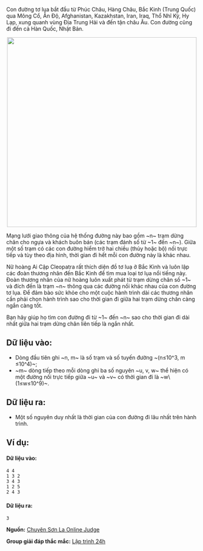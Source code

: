 Con đường tơ lụa bắt đầu từ Phúc Châu, Hàng Châu, Bắc Kinh (Trung Quốc) qua Mông Cổ, Ấn Độ, Afghanistan, Kazakhstan, Iran, Iraq, Thổ Nhĩ Kỳ, Hy Lạp, xung quanh vùng Địa Trung Hải và đến tận châu Âu. Con đường cũng đi đến cả Hàn Quốc, Nhật Bản.
<center><img src="/images/problems/567/SILKROAD.png" width="500px" /></center>

Mạng lưới giao thông của hệ thống đường này bao gồm ~n~ trạm dừng chân cho ngựa và khách buôn bán (các trạm đánh số từ ~1~ đến ~n~). Giữa một số trạm có các con đường hiểm trở hai chiều (thủy hoặc bộ) nối trực tiếp và tùy theo địa hình, thời gian đi hết mỗi con đường này là khác nhau.

Nữ hoàng Ai Cập Cleopatra rất thích diện đồ tơ luạ ở Bắc Kinh và luôn lập các đoàn thương nhân đến Bắc Kinh để tìm mua loại tơ lụa nổi tiếng này. Đoàn thương nhân của nữ hoàng luôn xuất phát từ trạm dừng chân số ~1~ và đích đến là trạm ~n~ thông qua các đường nối khác nhau của con đường tơ lụa. Để đảm bào sức khỏe cho một cuộc hành trình dài các thương nhân cần phải chọn hành trình sao cho thời gian đi giữa hai trạm dừng chân càng ngắn càng tốt.

Bạn hãy giúp họ tìm con đường đi từ ~1~ đến ~n~ sao cho thời gian đi dài nhất giữa hai trạm dừng chân liên tiếp là ngắn nhất.

## Dữ liệu vào:
- Dòng đầu tiên ghi ~n, m~ là số trạm và số tuyến đường ~(n≤10^3, m ≤10^4)~;
- ~m~ dòng tiếp theo mỗi dòng ghi ba số nguyên ~u, v, w~ thể hiện có một đường nối trực tiếp giữa ~u~ và ~v~ có thời gian đi là ~w\ (1≤w≤10^9)~.

## Dữ liệu ra:
- Một số nguyên duy nhất là thời gian của con đường đi lâu nhất trên hành trình.

## Ví dụ:
#### Dữ liệu vào:
```
4 4
1 3 2
3 4 3
1 2 5
2 4 3
```

#### Dữ liệu ra:
```
3
```
**Nguồn:** [Chuyên Sơn La Online Judge](http://csloj.ddns.net/)

**Group giải đáp thắc mắc:** [Lập trình 24h](https://www.facebook.com/groups/1386904321519984)